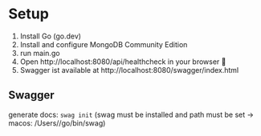# Setup

1. Install Go (go.dev)
2. Install and configure MongoDB Community Edition
3. run main.go
4. Open http://localhost:8080/api/healthcheck in your browser 🥳
5. Swagger ist available at http://localhost:8080/swagger/index.html


## Swagger

generate docs: ```swag init``` (swag must be installed and path must be set -> macos: /Users/<user>/go/bin/swag)
